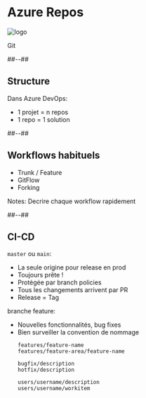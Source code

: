 <!-- .slide: class="transition bg-pink" -->
# Azure Repos

![logo](./assets/images/services/repos/logo.svg)

Git

##--##
## Structure

Dans Azure DevOps:
- 1 projet = n repos
- 1 repo = 1 solution

##--##
## Workflows habituels
- Trunk / Feature
- GitFlow
- Forking

Notes:
Decrire chaque workflow rapidement

##--##
## CI-CD

`master` ou `main`:
- La seule origine pour release en prod
- Toujours prête !
- Protégée par branch policies
- Tous les changements arrivent par PR
- Release = Tag

branche feature:
- Nouvelles fonctionnalités, bug fixes
- Bien surveiller la convention de nommage
    ```
    features/feature-name
    features/feature-area/feature-name
    
    bugfix/description
    hotfix/description
    
    users/username/description
    users/username/workitem
    ```


